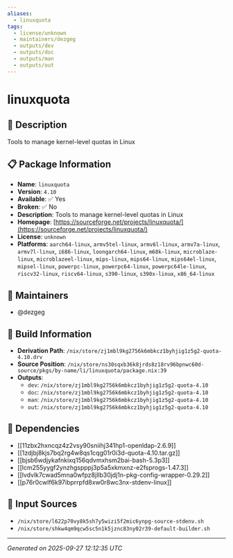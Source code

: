 ```yaml
---
aliases:
  - linuxquota
tags:
  - license/unknown
  - maintainers/dezgeg
  - outputs/dev
  - outputs/doc
  - outputs/man
  - outputs/out
---
```


# linuxquota

## 📝 Description

Tools to manage kernel-level quotas in Linux

## 📋 Package Information

- **Name**: `linuxquota`
- **Version**: `4.10`
- **Available**: ✅ Yes
- **Broken**: ✅ No
- **Description**: Tools to manage kernel-level quotas in Linux
- **Homepage**: [https://sourceforge.net/projects/linuxquota/](https://sourceforge.net/projects/linuxquota/)
- **License**: `unknown`
- **Platforms**: `aarch64-linux`, `armv5tel-linux`, `armv6l-linux`, `armv7a-linux`, `armv7l-linux`, `i686-linux`, `loongarch64-linux`, `m68k-linux`, `microblaze-linux`, `microblazeel-linux`, `mips-linux`, `mips64-linux`, `mips64el-linux`, `mipsel-linux`, `powerpc-linux`, `powerpc64-linux`, `powerpc64le-linux`, `riscv32-linux`, `riscv64-linux`, `s390-linux`, `s390x-linux`, `x86_64-linux`
## 👥 Maintainers

- @dezgeg


## 🔧 Build Information

- **Derivation Path**: `/nix/store/zj1mbl9kg2756k6mbkcz1byhjig1z5g2-quota-4.10.drv`
- **Source Position**: `/nix/store/ns30sqxb36k8jrds8z18rv96bpnwc60d-source/pkgs/by-name/li/linuxquota/package.nix:39`
- **Outputs**:
  - `dev`:  `/nix/store/zj1mbl9kg2756k6mbkcz1byhjig1z5g2-quota-4.10`
  - `doc`:  `/nix/store/zj1mbl9kg2756k6mbkcz1byhjig1z5g2-quota-4.10`
  - `man`:  `/nix/store/zj1mbl9kg2756k6mbkcz1byhjig1z5g2-quota-4.10`
  - `out`:  `/nix/store/zj1mbl9kg2756k6mbkcz1byhjig1z5g2-quota-4.10`

## 🔗 Dependencies

- [[11zbx2hxncqz4z2vsy90sniihj341hp1-openldap-2.6.9]]
- [[1zdjbj8kjs7bq2rg4w8qs1cqg01r0i3d-quota-4.10.tar.gz]]
- [[bjsb6wdjykafnkixq156qdvmxhsm2bai-bash-5.3p3]]
- [[lcm255yygf2ynzhgspppj3p5a5xkmxnz-e2fsprogs-1.47.3]]
- [[lvdvlk7cwad5mna0wfpz8jllb30jdj1n-pkg-config-wrapper-0.29.2]]
- [[p76r0cwlf6k97ibprrpfd8xw0r8wc3nx-stdenv-linux]]

## 📁 Input Sources

- `/nix/store/l622p70vy8k5sh7y5wizi5f2mic6ynpg-source-stdenv.sh`
- `/nix/store/shkw4qm9qcw5sc5n1k5jznc83ny02r39-default-builder.sh`

---
*Generated on 2025-09-27 12:12:35 UTC*
